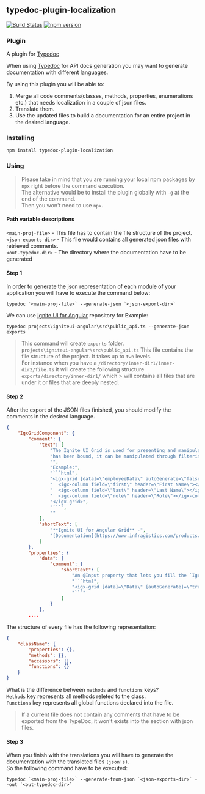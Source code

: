 ## typedoc-plugin-localization
[![Build Status](https://travis-ci.org/IgniteUI/typedoc-plugin-localization.svg?branch=master)](https://travis-ci.org/IgniteUI/typedoc-plugin-localization)
[![npm version](https://badge.fury.io/js/typedoc-plugin-localization.svg)](https://badge.fury.io/js/typedoc-plugin-localization)
### Plugin

A plugin for [Typedoc](http://typedoc.org)

When using [Typedoc](http://typedoc.org) for API docs generation you may want to generate documentation with different languages.

By using this plugin you will be able to:
 1. Merge all code comments(classes, methods, properties, enumerations etc.) that needs localization in a couple of json files.
 2. Translate them.
 3. Use the updated files to build a documentation for an entire project in the desired language.

### Installing

```
npm install typedoc-plugin-localization
```

### Using

> Please take in mind that you are running your local npm packages by `npx` right before the command execution.
> <br />
> The alternative would be to install the plugin globally with `-g` at the end of the command.
> <br />
> Then you won't need to use `npx`.

#### Path variable descriptions
`<main-proj-file>` - This file has to contain the file structure of the project.
    <br />
`<json-exports-dir>` - This file would contains all generated json files with retrieved comments.
    <br />
`<out-typedoc-dir>` - The directory where the documentation have to be generated

#### Step 1
In order to generate the json representation of each module of your application you will have to execute the command below: 
```
typedoc `<main-proj-file>` --generate-json `<json-export-dir>`
```

We can use [Ignite UI for Angular](https://github.com/IgniteUI/igniteui-angular) repository for Example:

```
typedoc projects\igniteui-angular\src\public_api.ts --generate-json exports
```
> This command will create `exports` folder.
> <br />
>`projects\igniteui-angular\src\public_api.ts` This file contains the file structure of the project. It takes up to `two` levels.
> <br />
> For instance when you have a `/directory/inner-dir1/inner-dir2/file.ts` it will create the following structure `exports/directory/inner-dir1/` which   > will contains all files that are under it or files that are deeply nested.


#### Step 2

After the export of the JSON files finished, you should modify the comments in the desired language.

```JSON
{
    "IgxGridComponent": {
        "comment": {
            "text": [
                "The Ignite UI Grid is used for presenting and manipulating tabular data in the simplest way possible.  Once data",
                "has been bound, it can be manipulated through filtering, sorting & editing operations.",
                "",
                "Example:",
                "```html",
                "<igx-grid [data]=\"employeeData\" autoGenerate=\"false\">",
                "  <igx-column field=\"first\" header=\"First Name\"></igx-column>",
                "  <igx-column field=\"last\" header=\"Last Name\"></igx-column>",
                "  <igx-column field=\"role\" header=\"Role\"></igx-column>",
                "</igx-grid>",
                "```",
                ""
            ],
            "shortText": [
                "**Ignite UI for Angular Grid** -",
                "[Documentation](https://www.infragistics.com/products/ignite-ui-angular/angular/components/grid.html)"
            ]
        },
        "properties": {
            "data": {
                "comment": {
                    "shortText": [
                        "An @Input property that lets you fill the `IgxGridComponent` with an array of data.",
                        "```html",
                        "<igx-grid [data]=\"Data\" [autoGenerate]=\"true\"></igx-grid>",
                        "```"
                    ]
                }
            },
        ....
```

The structure of every file has the following representation:
```JSON
{
    "className": {
        "properties": {},
        "methods": {},
        "accessors": {},
        "functions": {}
    }
}
```
What is the difference between `methods` and `functions` keys? 
<br />
`Methods` key represents all methods releted to the class. 
<br />
`Functions` key represents all global functions declared into the file.

> If a current file does not contain any comments that have to be exported from the TypeDoc, it won't exists into the section with json files.

#### Step 3

When you finish with the translations you will have to generate the documentation with the transleted files `(json's)`.
<br />
So the following command have to be executed:
```
typedoc `<main-proj-file>` --generate-from-json `<json-exports-dir>` --out `<out-typedoc-dir>`
```
